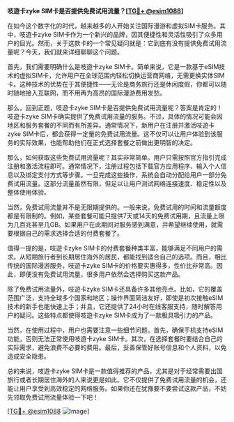 **吱遊卡zyke SIM卡是否提供免费试用流量？[[TG💪+ @esim1088](https://t.me/s/esim1088)]**

在如今这个数字化的时代，越来越多的人开始关注国际漫游和虚拟SIM卡服务。其中，吱遊卡zyke SIM卡作为一个新兴的品牌，因其便捷性和灵活性吸引了众多用户的目光。然而，关于这款卡的一个常见疑问就是：它到底有没有提供免费试用流量呢？今天，我们就来详细聊聊这个问题。

首先，我们需要明确什么是吱遊卡zyke SIM卡。简单来说，它是一款基于eSIM技术的虚拟SIM卡，允许用户在全球范围内轻松切换运营商网络，无需更换实体SIM卡。这种技术的优势在于其便捷性——无论是商务旅行还是休闲度假，你都可以随时随地接入互联网，而不用再为高昂的国际漫游费用发愁。

那么，回到正题，吱遊卡zyke SIM卡是否提供免费试用流量呢？答案是肯定的！吱遊卡zyke SIM卡确实提供了免费试用流量的服务。不过，具体的情况可能会因地区和服务套餐的不同而有所差异。通常情况下，新用户在注册并激活吱遊卡zyke SIM卡后，都会获得一定量的免费试用流量。这不仅可以让用户体验到该服务的实际效果，也能帮助他们在正式选择套餐之前做出更明智的决定。

那么，如何获取这些免费试用流量呢？其实非常简单。用户只需按照官方指引完成注册和激活流程即可。通常情况下，注册过程包括下载官方应用程序、输入个人信息以及绑定支付方式等步骤。一旦完成这些操作，系统会自动分配给用户一部分免费试用流量。这部分流量虽然有限，但足以让用户测试网络连接速度、稳定性以及整体使用体验。

当然，免费试用流量并不是无限期提供的。一般来说，免费试用的时间和流量额度都是有限制的。例如，某些套餐可能只提供7天或14天的免费试用期，且流量上限为几百兆甚至几GB。如果用户在此期间对服务感到满意，并希望继续使用，就需要根据自己的需求选择合适的付费套餐了。

值得一提的是，吱遊卡zyke SIM卡的付费套餐种类丰富，能够满足不同用户的需求。从短期旅行者到长期居住海外的居民，都能找到适合自己的选项。而且，相比传统的国际漫游服务，吱遊卡zyke SIM卡的价格要实惠得多，性价比非常高。因此，即便没有免费试用流量，很多用户依然会选择购买这款产品。

除了免费试用流量外，吱遊卡zyke SIM卡还具备许多其他亮点。比如，它的覆盖范围广泛，支持全球多个国家和地区；操作界面简洁友好，即使是初次接触eSIM技术的新手也能快速上手；并且，它还提供了24小时在线客服支持，随时解答用户的疑问。这些特点都使得吱遊卡zyke SIM卡成为了一款极具吸引力的产品。

当然，在使用过程中，用户也需要注意一些细节问题。首先，确保手机支持eSIM功能，否则无法正常使用吱遊卡zyke SIM卡。其次，在选择套餐时要结合自己的实际需求，避免浪费不必要的费用。最后，妥善保管好账号信息和个人资料，以免造成安全隐患。

总的来说，吱遊卡zyke SIM卡是一款值得推荐的产品，尤其是对于经常需要出国旅行或者长期居住海外的人来说更是如此。它不仅提供了免费试用流量的机会，还能让用户享受到高效稳定的网络服务。如果你还在犹豫要不要尝试这款产品，不妨先领取免费试用流量体验一下吧！

[[TG💪+ @esim1088](https://t.me/s/esim1088) ![Image](https://i.postimg.cc/4NQfJmqS/Snipaste-2025-05-13-00-14-12.png)]